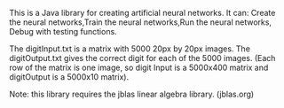 This is a Java library for creating artificial neural networks.
It can:  Create the neural networks,Train the neural networks,Run the neural networks, Debug with testing functions.

The digitInput.txt is a matrix with 5000 20px by 20px images. The digitOutput.txt gives the correct digit for each of the 5000 images. (Each row of the matrix is one image, so digit Input is a 5000x400 matrix and digitOutput is a 5000x10 matrix).

Note: this library requires the jblas linear algebra library. (jblas.org)

